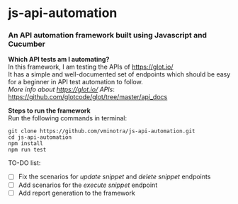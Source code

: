 # js-api-automation
### An API automation framework built using Javascript and Cucumber

**Which API tests am I automating?**<br>
In this framework, I am testing the APIs of https://glot.io/ <br>
It has a simple and well-documented set of endpoints which should be easy for a beginner in API test automation to follow.<br>
*More info about https://glot.io/ APIs*: https://github.com/glotcode/glot/tree/master/api_docs

**Steps to run the framework**<br>
Run the following commands in terminal:<br>
```
git clone https://github.com/vminotra/js-api-automation.git
cd js-api-automation
npm install
npm run test
```

TO-DO list:
- [ ] Fix the scenarios for *update snippet* and *delete snippet* endpoints
- [ ] Add scenarios for the *execute snippet* endpoint
- [ ] Add report generation to the framework
